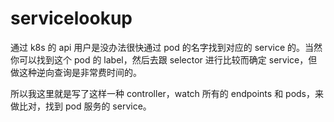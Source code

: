 # servicelookup
通过 k8s 的 api 用户是没办法很快通过 pod 的名字找到对应的 service 的。当然你可以找到这个 pod 的 label，然后去跟 selector 进行比较而确定 service，但做这种逆向查询是非常费时间的。

所以我这里就是写了这样一种 controller，watch 所有的 endpoints 和 pods，来做比对，找到 pod 服务的 service。
